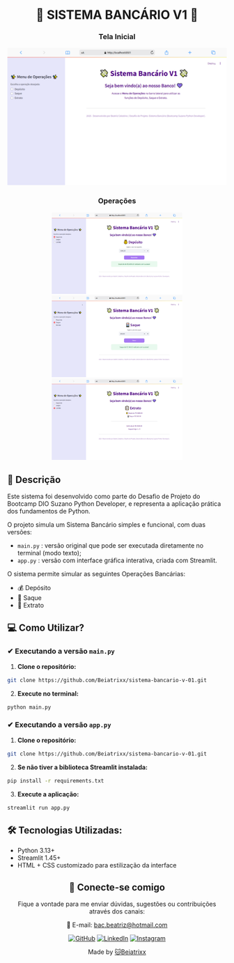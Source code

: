 <h1>
    <div align="center">  
      <span>💸 SISTEMA BANCÁRIO V1 💸</span>
    </div>
</h1>

<div align="center">
    <h3>Tela Inicial</h3>
    <img src="https://github.com/Beiatrixx/sistema-bancario-v-01/blob/main/assets/tela_inicial.png" alt="Tela inicial do sistema bancário" width="800px">
    <h3>Operações</h3>

</div>

<div align="center">
    <img src="https://github.com/Beiatrixx/sistema-bancario-v-01/blob/main/assets/tela_deposito_realizado.png" alt="Tela de operação de depósito" width="300px">
    <img src="https://github.com/Beiatrixx/sistema-bancario-v-01/blob/main/assets/tela_saque_realizado.png" alt="Tela de operação de saque" width="300px">
    <img src="https://github.com/Beiatrixx/sistema-bancario-v-01/blob/main/assets/tela_extrato.png" alt="Tela de extrato bancário" width="300px">
</div>

## 📃 Descrição

Este sistema foi desenvolvido como parte do Desafio de Projeto do Bootcamp DIO Suzano Python Developer, e representa a aplicação prática dos fundamentos de Python.

O projeto simula um Sistema Bancário simples e funcional, com duas versões:
- `main.py` : versão original que pode ser executada diretamente no terminal (modo texto);
- `app.py` : versão com interface gráfica interativa, criada com Streamlit.

O sistema permite simular as seguintes Operações Bancárias:
    
- 💰 Depósito
- 🏧 Saque
- 🧾 Extrato

## 💻 Como Utilizar?

### ✔ Executando a versão `main.py`

1. **Clone o repositório:**

```bash
git clone https://github.com/Beiatrixx/sistema-bancario-v-01.git
```

2. **Execute no terminal:**

```bash
python main.py
```

### ✔ Executando a versão `app.py`

1. **Clone o repositório:**

```bash
git clone https://github.com/Beiatrixx/sistema-bancario-v-01.git
```

2. **Se não tiver a biblioteca Streamlit instalada:**

```bash
pip install -r requirements.txt
```

3. **Execute a aplicação:**

```bash
streamlit run app.py
```

## 🛠 Tecnologias Utilizadas:
- Python 3.13+
- Streamlit 1.45+
- HTML + CSS customizado para estilização da interface

<div align="center">
  
## 📩 Conecte-se comigo

Fique a vontade para me enviar dúvidas, sugestões ou contribuições através dos canais:
  
📧 E-mail: bac.beatriz@hotmail.com


[![GitHub](https://img.shields.io/badge/GitHub-7a27bb?style=for-the-badge&logo=github&logoColor=fff)](https://github.com/Beiatrixx)
[![LinkedIn](https://img.shields.io/badge/Linkedin-7a27bb?style=for-the-badge&logo=linkedin&logoColor=white)](https://www.linkedin.com/in/beatrizapcelestino/)
[![Instagram](https://img.shields.io/badge/-Instagram-7a27bb?style=for-the-badge&logo=instagram&logoColor=fff&color:FFF)](https://www.instagram.com/beaa_celestino/)

</div>

</div>
<div align="center">Made by <a href="https://github.com/Beiatrixx">🐱Beiatrixx</a></div>
